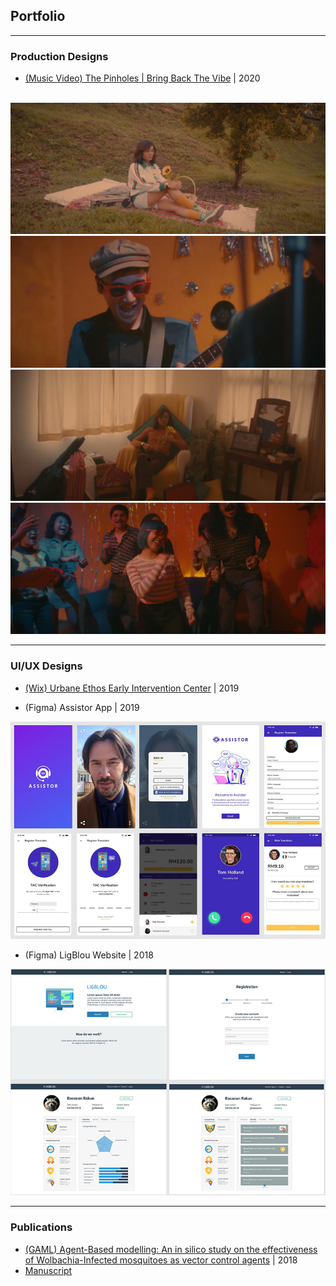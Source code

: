 ## Portfolio

<hr>

### Production Designs

- [(Music Video) The Pinholes | Bring Back The Vibe](https://www.youtube.com/watch?v=ujBCGWoadHg) | 2020
<br> <br>
<img src="images/mv003.jpg?raw=true"/>
<br>
<img src="images/mv002.jpg?raw=true"/>
<br>
<img src="images/mv004.jpg?raw=true"/>
<br>
<img src="images/mv001.jpg?raw=true"/>

---

### UI/UX Designs

- [(Wix) Urbane Ethos Early Intervention Center](https://www.urbaneethos.center/) | 2019

- (Figma) Assistor App | 2019


<img src="images/pic001.jpg?raw=true"/>


- (Figma) LigBlou Website | 2018


<img src="images/pic002.jpg?raw=true"/>

---

### Publications

- [(GAML) Agent-Based modelling: An in silico study on the effectiveness of Wolbachia-Infected mosquitoes as vector control agents](http://dx.doi.org/10.5958/0974-4614.2018.00076.1) | 2018
- [Manuscript](/pdf/manuscript001.pdf)

